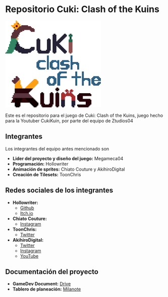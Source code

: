 # Repositorio Cuki: Clash of the Kuins

![Logo del juego](/Imagenes/LogoCukijuego.jpg)

Este es el repositorio para el juego de Cuki: Clash of the Kuins, juego hecho para la Youtuber CukiKuin, por parte del equipo de Ztudios04

## Integrantes

Los integrantes del equipo antes mencionado son

- **Lider del proyecto y diseño del juego:** Megameca04
- **Programación:** Hollowriter
- **Animación de sprites:** Chiato Couture y AkihiroDigital
- **Creación de Tilesets:** ToonChris

## Redes sociales de los integrantes

- **Hollowriter:**
  - [Github](https://github.com/Hollowriter)
  - [Itch.io](https://hollowriter.itch.io/) 
- **Chiato Couture:**
  - [Instagram](https://www.instagram.com/chiatos_couture/)
- **ToonChris:**
  - [Twitter](https://twitter.com/Christianleox)
- **AkihiroDigital:** 
  - [Twitter](https://twitter.com/AkihiroDigital)
  - [Instagram](https://www.instagram.com/akihirodigital/)
  - [YouTube](https://www.youtube.com/@AkihiroDigital)

## Documentación del proyecto

- **GameDev Document:** [Drive](https://docs.google.com/document/d/1DOKpN3sf2Wf-_vPekBPOIxBAVrhIyHVnn-GEN5YtJA4/edit?usp=sharing)
- **Tablero de planeación:** [Milanote](https://app.milanote.com/1PeA9G1D5CoY42?p=quJDR9qMlCO)